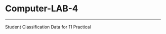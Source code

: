 # Computer-LAB-4

-------------------------------------------------------------------------------------------------------------------------------------------------------------------------------------------------------------


Student Classification Data for 11 Practical 

